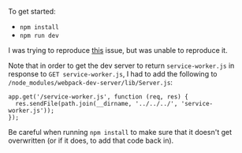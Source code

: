 To get started:
- `npm install`
- `npm run dev`

I was trying to reproduce [this](https://stackoverflow.com/questions/52265855/service-worker-wont-install-when-i-try-to-cache-xxx-worker-js) issue, but was unable to reproduce it.

Note that in order to get the dev server to return `service-worker.js` in response to `GET service-worker.js`, I had to add the following to `/node_modules/webpack-dev-server/lib/Server.js`:

```
app.get('/service-worker.js', function (req, res) {
  res.sendFile(path.join(__dirname, '../../../', 'service-worker.js'));
});
```

Be careful when running `npm install` to make sure that it doesn't get overwritten (or if it does, to add that code back in).
